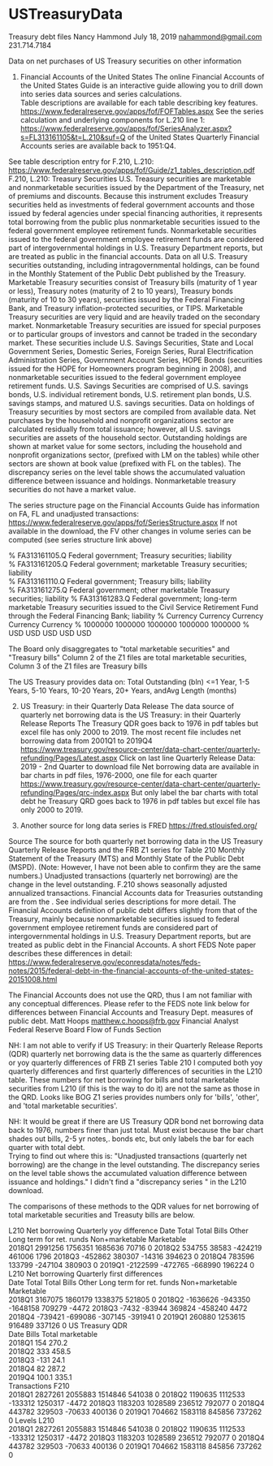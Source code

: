 # USTreasuryData  

Treasury debt files
Nancy Hammond
July 18, 2019
nahammond@gmail.com
231.714.7184

Data on net purchases of US Treasury securities on other information

1. Financial Accounts of the United States
The online Financial Accounts of the United States Guide is an interactive guide allowing you to drill down into series data sources and series calculations.  
Table descriptions are available for each table describing key features.  https://www.federalreserve.gov/apps/fof/FOFTables.aspx
See the series calculation and underlying components for L.210 line 1: https://www.federalreserve.gov/apps/fof/SeriesAnalyzer.aspx?s=FL313161105&t=L.210&suf=Q
of the United States 
Quarterly Financial Accounts series are available back to 1951:Q4.

See table description entry for F.210, L.210: https://www.federalreserve.gov/apps/fof/Guide/z1_tables_description.pdf
F.210, L.210: Treasury Securities
U.S. Treasury securities are marketable and nonmarketable securities issued by the Department of the Treasury,
net of premiums and discounts. Because this instrument excludes Treasury securities held as investments of federal
government accounts and those issued by federal agencies under special financing authorities, it represents total
borrowing from the public plus nonmarketable securities issued to the federal government employee retirement
funds. Nonmarketable securities issued to the federal government employee retirement funds are considered part
of intergovernmental holdings in U.S. Treasury Department reports, but are treated as public in the financial
accounts. Data on all U.S. Treasury securities outstanding, including intragovernmental holdings, can be found
in the Monthly Statement of the Public Debt published by the Treasury.
Marketable Treasury securities consist of Treasury bills (maturity of 1 year or less), Treasury notes (maturity
of 2 to 10 years), Treasury bonds (maturity of 10 to 30 years), securities issued by the Federal Financing Bank,
and Treasury inflation-protected securities, or TIPS. Marketable Treasury securities are very liquid and are heavily
traded on the secondary market.
Nonmarketable Treasury securities are issued for special purposes or to particular groups of investors and cannot
be traded in the secondary market. These securities include U.S. Savings Securities, State and Local Government
Series, Domestic Series, Foreign Series, Rural Electrification Administration Series, Government Account Series,
HOPE Bonds (securities issued for the HOPE for Homeowners program beginning in 2008), and nonmarketable
securities issued to the federal government employee retirement funds. U.S. Savings Securities are comprised
of U.S. savings bonds, U.S. individual retirement bonds, U.S. retirement plan bonds, U.S. savings stamps, and
matured U.S. savings securities.
Data on holdings of Treasury securities by most sectors are compiled from available data. Net purchases by
the household and nonprofit organizations sector are calculated residually from total issuance; however, all U.S.
savings securities are assets of the household sector. Outstanding holdings are shown at market value for some
sectors, including the household and nonprofit organizations sector, (prefixed with LM on the tables) while other
sectors are shown at book value (prefixed with FL on the tables). The discrepancy series on the level table shows
the accumulated valuation difference between issuance and holdings. Nonmarketable treasury securities do not
have a market value.

The series structure page on the Financial Accounts Guide has information on FA, FL and unadjusted transactions:
https://www.federalreserve.gov/apps/fof/SeriesStructure.aspx
If not available in the download, the FV other changes in volume series can be computed (see series structure link above)

% FA313161105.Q Federal government; Treasury securities; liability	
% FA313161205.Q Federal government; marketable Treasury securities; liability	
% FA313161110.Q Federal government; Treasury bills; liability	
% FA313161275.Q Federal government; other marketable Treasury securities; liability	
% FA313161283.Q Federal government; long-term marketable Treasury securities issued to the Civil Service Retirement Fund through the Federal Financing Bank; liability
% Currency	Currency	Currency	Currency	Currency
% 1000000	1000000	1000000	1000000	1000000
% USD	USD	USD	USD	USD

The Board only disaggregates to "total marketable securities" and "Treasury bills"
Column 2 of the Z1 files are total marketable securities,
Column 3 of the Z1 files are Treasury bills

The US Treasury provides data on: 
Total Outstanding (bln)	<=1 Year, 1-5 Years, 5-10 Years, 10-20 Years, 20+ Years, andAvg Length (months)
 
2. US Treasury: in their Quarterly Data Release 
The data source of  quarterly net borrowing data is the US Treasury: in their Quarterly Release Reports
The Treasury QDR goes back to 1976 in pdf tables but excel file  has only 2000 to 2019.
The most recent file includes net borrowing data from 2001Q1 to 2019Q4
https://www.treasury.gov/resource-center/data-chart-center/quarterly-refunding/Pages/Latest.aspx
Click on last line Quarterly Release Data: 2019 - 2nd Quarter to download file
Net borrowing data are available in bar charts in pdf files, 1976-2000, one file for each quarter
https://www.treasury.gov/resource-center/data-chart-center/quarterly-refunding/Pages/qrc-index.aspx
But only label the bar charts with total debt
he Treasury QRD goes back to 1976 in pdf tables but excel file has only 2000 to 2019.

3. Another source for long data series is FRED https://fred.stlouisfed.org/

Source
The source for both quarterly net borrowing data in the US Treasury Quarterly Release Reports and the FRB  Z1 series for Table 210
Monthly Statement of the Treasury (MTS) and Monthly State of the Public Debt (MSPD). (Note: However, I have not been able to confirm they
are the same numbers.) 
Unadjusted transactions (quarterly net borrowing) are the change in the level outstanding.  F.210 shows seasonally adjusted annualized transactions.
Financial Accounts data for Treasuries outstanding are from the .   See individual series descriptions for more detail.
The Financial Accounts definition of public debt differs slightly from that of the Treasury, mainly because nonmarketable securities issued to 
federal government employee retirement funds are considered part of intergovernmental holdings in U.S.  Treasury Department reports, but are 
treated as public debt in the Financial Accounts. A short FEDS Note paper describes these differences in detail: 
https://www.federalreserve.gov/econresdata/notes/feds-notes/2015/federal-debt-in-the-financial-accounts-of-the-united-states-20151008.html

 
The Financial Accounts does not use the QRD, thus I am not familiar with any conceptual differences.  Please refer to the FEDS note link below for differences between Financial Accounts and Treasury Dept. measures of public debt.
Matt Hoops matthew.c.hoops@frb.gov
Financial Analyst
Federal Reserve Board
Flow of Funds Section
 

NH: I am not able to verify if US Treasury: in their Quarterly Release Reports (QDR) quarterly net borrowing data is the the same as quarterly differences or yoy quarterly differences of FRB Z1 series Table 210
I computed both yoy quarterly differences and first quarterly differences of securities in the L210 table.
These numbers for net borrowing for bills and total marketable securities from L210 (if this is the way to do it)
are not the same as those in the QRD. Looks like BOG Z1 series provides numbers only for 'bills', 'other', and 'total marketable securities'.

NH: It would be great if there are US Treasury QDR bond net borrowing data back to 1976, numbers finer than just total.
Must exist because the bar chart shades out bills, 2-5 yr notes,. bonds etc, but only labels the bar for each quarter 
with total debt.  
Trying to find out where this is:
"Unadjusted transactions (quarterly net borrowing) are the change in the level outstanding. 
The discrepancy series on the level table shows the accumulated valuation difference between issuance and holdings."
I didn't find a "discrepancy series " in the L210 download.

The comparisons of these methods to the QDR values for net borrowing of total marketable securities and Treasuty
bills are below. 

L210 Net borrowing Quarterly yoy difference	
Date 	Total   Total       Bills    Other      Long term for ret. runds
Non+marketable  Marketable			
2018Q1	2991256	1756351	1685636	70716	0
2018Q2	534755	38583	-424219	461006	1796
2018Q3	-452862	380307	-14316	394623	0
2018Q4	783596	133799	-247104	380903	0
2019Q1 	-2122599	-472765	-668990	196224	0
L210 Net borrowing Quarterly first differences	
Date 	Total   Total       Bills    Other      Long term for ret. funds
Non+marketable  Marketable			
2018Q1	3167075	1860179	1338375	521805	0
2018Q2	-1636626	-943350	-1648158	709279	-4472
2018Q3	-7432	-83944	369824	-458240	4472
2018Q4	-739421	-699086	-307145	-391941	0
2019Q1	260880	1253615	916489	337126	0
US Treasury QDR				
Date Bills	Total marketable			
2018Q1	154	270.2			
2018Q2	333	458.5			
2018Q3	-131	24.1			
2018Q4	82	287.2			
2019Q4	100.1	335.1			
Transactions F210				
2018Q1	2827261	2055883	1514846	541038	0
2018Q2	1190635	1112533	-133312	1250317	-4472
2018Q3	1183203	1028589	236512	792077	0
2018Q4	443782	329503	-70633	400136	0
2019Q1	704662	1583118	845856	737262	0
Levels  L210				
2018Q1	2827261	2055883	1514846	541038	0
2018Q2	1190635	1112533	-133312	1250317	-4472
2018Q3	1183203	1028589	236512	792077	0
2018Q4	443782	329503	-70633	400136	0
2019Q1	704662	1583118	845856	737262	0
